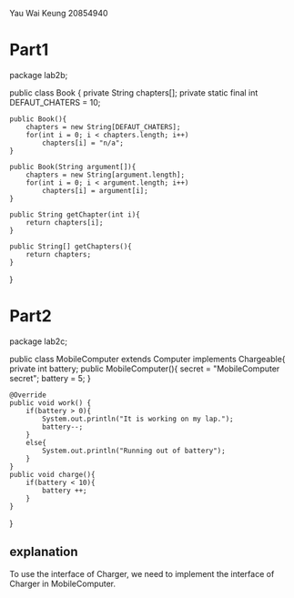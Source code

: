 Yau Wai Keung
20854940

# Part1

package lab2b;

public class Book {
private String chapters[];
private static final int DEFAUT_CHATERS = 10;

    public Book(){
        chapters = new String[DEFAUT_CHATERS];
        for(int i = 0; i < chapters.length; i++)
            chapters[i] = "n/a";
    }

    public Book(String argument[]){
        chapters = new String[argument.length];
        for(int i = 0; i < argument.length; i++)
            chapters[i] = argument[i];
    }

    public String getChapter(int i){
        return chapters[i];
    }

    public String[] getChapters(){
        return chapters;
    }
}

# Part2

package lab2c;

public class MobileComputer extends Computer implements Chargeable{
private int battery;
public MobileComputer(){
secret = "MobileComputer secret";
battery = 5;
}

    @Override
    public void work() {
        if(battery > 0){
            System.out.println("It is working on my lap.");
            battery--;
        }
        else{
            System.out.println("Running out of battery");
        }
    }
    public void charge(){
        if(battery < 10){
            battery ++;
        }
    }
}

## explanation
To use the interface of Charger, we need to implement the interface of Charger in MobileComputer. 